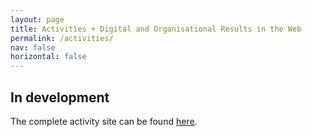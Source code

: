 ```yaml
---
layout: page
title: Activities + Digital and Organisational Results in the Web
permalink: /activities/
nav: false
horizontal: false
---
```

## **In development**
The complete activity site can be found [here](https://www.se-rwth.de/seactivities).